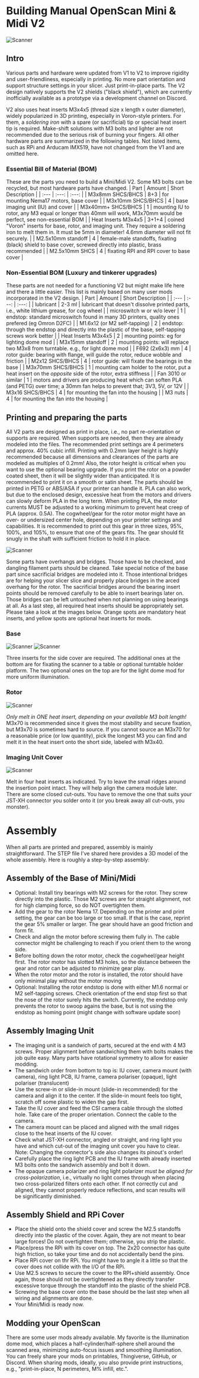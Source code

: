 # Building Manual OpenScan Mini & Midi V2

![Scanner](https://github.com/probably-Erwins-Cat/OpenScan-Design/blob/main/images/OpenScanMiniV2.jpg?raw=true)

## Intro
Various parts and hardware were updated from V1 to V2 to improve rigidity and user-friendliness, especially in printing. No more part orientation and support structure settings in your slicer. Just print-in-place parts. The V2 design natively supports the V2 shields ("black shield"), which are currently inofficially available as a prototype via a development channel on Discord.  

V2 also uses heat inserts M3x4x5 (thread size x length x outer diameter), widely popularized in 3D printing, especially in Voron-style printers. For them, a *soldering iron* with a spare (or sacrificial) tip or special heat insert tip is required. Make-shift solutions with M3 bolts and lighter are not recommended due to the serious risk of burning your fingers.
All other hardware parts are summarized in the following tables. Not listed items, such as RPi and Arducam IMX519, have not changed from the V1 and are omitted here.

### Essential Bill of Material (BOM)
These are the parts you need to build a Mini/Midi V2. Some M3 bolts can be recycled, but most hardware parts have changed.
| Part | Amount | Short Description |
| :--- | :---: | :---: |
| M3x8mm SHCS/BHCS | 8+3 | for mounting Nema17 motors, base cover |
| M3x10mm SHCS/BHCS | 4 | base imaging unit (IU) and cover |
| M3x40mm+ SHCS/BHCS | 1 | mounting IU to rotor, any M3 equal or longer than 40mm will work, M3x70mm would be perfect, see non-essential BOM |
| Heat Inserts M3x4x5 | 3+1+4 | coined "Voron" inserts for base, rotor, and imaging unit. They require a soldering iron to melt them in. It must be 5mm in diameter! 4.6mm diameter will not fit securely.  |
| M2.5x10mm standoff | 4 | female-male standoffs, fixating (black) shield to base cover, screwed directly into plastic, brass recommended |
| M2.5x10mm SHCS | 4 | fixating RPI and RPI cover to base cover |

### Non-Essential BOM (Luxury and tinkerer upgrades)
These parts are not needed for a functioning V2 but might make life here and there a little easier. This list is mainly based on many user mods incorporated in the V2 design.
| Part | Amount | Short Description |
| :--- | :---: | :---: |
| lubricant | 2-3 ml | lubricant that doesn't dissolve printed parts, i.e., white lithium grease, for cog wheel |
| microswitch w or w/o lever | 1 | endstop: standard microswitch found in many 3D printers, quality ones prefered (eg Omron D2FC) |
| M1.6x12 (or M2 self-tapping) | 2 | endstop: through the endstop and directly into the plastic of the base, self-tapping screws work better |
| Heat Inserts M3x4x5 | 2 | mounting points: eg for lighting dome mod |
| M3x15mm standoff | 2 | mounting points: will replace two M3x8 from turntable. e.g., for light dome mod |
| F692 (2x6x3) mm | 4 | rotor guide: bearing with flange, will guide the rotor, reduce wobble and friction |
| M2x12 SHCS/BHCS | 4 | rotor guide: will fixate the bearings in the base |
| M3x70mm SHCS/BHCS | 1 | mounting cam holder to the rotor, put a heat insert on the *opposite* side of the rotor, extra stiffness |
| Fan 3010 or similar | 1 | motors and drivers are producing heat which can soften PLA (and PETG) over time; a 30mm fan helps to prevent that; 3V3, 5V, or 12V |
| M3x16 SHCS/BHCS | 4 | for mounting the fan into the housing |
| M3 nuts | 4 | for mounting the fan into the housing |

## Printing and preparing the parts
All V2 parts are designed as print in place, i.e., no part re-orientation or supports are required. When supports are needed, then they are already modeled into the files. The recommended print settings are 4 perimeters and approx. 40% cubic infill. Printing with 0.2mm layer height is highly recommended because all dimensions and clearances of the parts are modeled as multiples of 0.2mm! Also, the rotor height is critical when you want to use the optional bearing upgrade. If you print the rotor on a powder coated sheet, then it will be slightly wider than anticipated. It is recommended to print it on a smooth or satin sheet.
The parts should be printed in PETG or ABS/ASA if your printer can handle it. PLA can also work, but due to the enclosed design, excessive heat from the motors and drivers can slowly deform PLA in the long term. When printing PLA, the motor currents MUST be adjusted to a working minimum to prevent heat creep of PLA (approx. 0.5A).
The cogwheel/gear for the rotor motor might have an over- or undersized center hole, depending on your printer settings and capabilities. It is recommended to print out this gear in three sizes, 95%, 100%, and 105%, to ensure that one of the gears fits. The gear should fit snugly in the shaft with sufficient friction to hold it in place.

![Scanner](https://github.com/probably-Erwins-Cat/OpenScan-Design/blob/main/images/bridging-help.jpg?raw=true)

Some parts have overhangs and bridges. Those have to be checked, and dangling filament parts should be cleaned. Take special notice of the base part since sacrificial bridges are modeled into it. Those intentional bridges are for helping your slicer slice and properly place bridges in the arced overhang for the rotor. The sacrificial bridges around the bearing insert points should be removed carefully to be able to insert bearings later on. Those bridges can be left untouched when not planning on using bearings at all.
As a last step, all required heat inserts should be appropriately set. Please take a look at the images below. Orange spots are mandatory heat inserts, and yellow spots are optional heat inserts for mods.

### Base

![Scanner](https://github.com/probably-Erwins-Cat/OpenScan-Design/blob/main/images/heatinserts-base.png?raw=true)
![Scanner](https://github.com/probably-Erwins-Cat/OpenScan-Design/blob/main/images/heatinserts-base-2.png?raw=true)

Three inserts for the side cover are required. The additional ones at the bottom are for fixating the scanner to a table or optional turntable holder platform. The two optional ones on the top are for the light dome mod for more uniform illumination.

### Rotor

![Scanner](https://github.com/probably-Erwins-Cat/OpenScan-Design/blob/main/images/heatinserts-rotor.png?raw=true)

*Only melt in ONE heat insert, depending on your available M3 bolt length!* M3x70 is recommended since it gives the most stability and secure fixation, but M3x70 is sometimes hard to source. If you cannot source an M3x70 for a reasonable price (or low quantity), pick the longest M3 you can find and melt it in the heat insert onto the short side, labeled with M3x40.

### Imaging Unit Cover

![Scanner](https://github.com/probably-Erwins-Cat/OpenScan-Design/blob/main/images/heatinserts-IU-cover.png?raw=true)

Melt in four heat inserts as indicated. Try to leave the small ridges around the insertion point intact. They will help align the camera module later. There are some closed cut-outs. You have to remove the one that suits your JST-XH connector you solder onto it (or you break away all cut-outs, you monster).

# Assembly
When all parts are printed and prepared, assembly is mainly straightforward. The STEP file I've shared here provides a 3D model of the whole assembly. Here is roughly a step-by-step assembly:

## Assembly of the Base of Mini/Midi
- Optional: Install tiny bearings with M2 screws for the rotor. They screw directly into the plastic. Those M2 screws are for straight alignment, not for high clamping force, so do NOT overtighten them.
- Add the gear to the rotor Nema 17. Depending on the printer and print setting, the gear can be too large or too small. If that is the case, reprint the gear 5% smaller or larger. The gear should have an good friction and form fit.
- Check and align the motor before screwing them fully in. The cable connector might be challenging to reach if you orient them to the wrong side.
- Before bolting down the rotor motor, check the cogwheel/gear height first. The rotor motor has slotted M3 holes, so the distance between the gear and rotor can be adjusted to minimize gear play.
- When the rotor motor and the rotor is installed, the rotor should have only minimal play without the motor moving
- Optional: Installing the rotor endstop is done with either M1.6 normal or M2 self-tapping screws. Check orientation of the end stop first so that the nose of the rotor surely hits the switch. Currently, the endstop only prevents the rotor to swoop agains the base, but is not using the endstop as homing point (might change with software update soon)

## Assembly Imaging Unit
- The imaging unit is a sandwich of parts, secured at the end with 4 M3 screws. Proper alignment before sandwiching them with bolts makes the job quite easy. Many parts have rotational symmetry to allow for easier modding.
- The sandwich order from bottom to top is: IU cover, camera mount (with camera), ring light PCB, IU frame,  camera polariser (opaque), light polariser (translucent)
- Use the screw-in or slide-in mount (slide-in recommended) for the camera and align it to the center. If the slide-in mount feels too tight, scratch off some plastic to widen the gap first.
- Take the IU cover and feed the CSI camera cable through the slotted hole. Take care of the proper orientation. Connect the cable to the camera.
- The camera mount can be placed and aligned with the small ridges close to the heat inserts of the IU cover.
- Check what JST-XH connector, angled or straight, and ring light you have and which cut-out of the imaging unit cover you have to clear. Note: Changing the connector's side also changes its pinout's order!
- Carefully place the ring light PCB and the IU frame with already inserted M3 bolts onto the sandwich assembly and bolt it down.
- The opaque camera polarizer and ring light polarizer *must be aligned for cross-polarization*, i.e., virtually no light comes through when placing two cross-polarized filters onto each other. If not correctly cut and aligned, they cannot properly reduce reflections, and scan results will be significantly diminished.

## Assembly Shield and RPi Cover
- Place the shield onto the shield cover and screw the M2.5 standoffs directly into the plastic of the cover. Again, they are not meant to bear large forces! Do not overtighten them; otherwise, you strip the plastic. 
- Place/press the RPi with its cover on top. The 2x20 connector has quite high friction, so take your time and do not accidentally bend the pins. 
- Place RPi cover on thr RPi. You might have to angle it a little so that the cover does not collide with the I/O of the RPi.
- Use M2.5 screws to secure the cover to the RPI+shield assembly. Once again, those should not be overtightened as they directly transfer excessive torque through the standoff into the plastic of the shield PCB.
- Screwing the base cover onto the base should be the last step when all wiring and alignments are done.
- Your Mini/Midi is ready now.

 
## Modding your OpenScan
There are some user mods already available. My favorite is the illumination dome mod, which places a half-cylinder/half-sphere shell around the scanned area, minimizing auto-focus issues and smoothing illumination. You can freely share your mods on printables, Thingiverse, GitHub, or Discord. When sharing mods, ideally, you also provide print instructions, e.g., "print-in-place, N perimeters, M% infill, etc.". 




